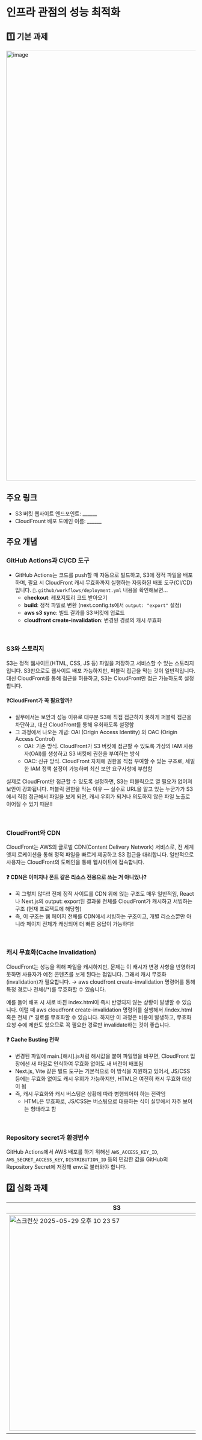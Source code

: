 # 인프라 관점의 성능 최적화

## 1️⃣ 기본 과제

<img width="1141" alt="image" src="https://github.com/user-attachments/assets/6c2a420d-1ab7-40e1-a91a-66f74b588c7c" />

## 주요 링크

- S3 버킷 웹사이트 엔드포인트: ______
- CloudFrount 배포 도메인 이름: ______

## 주요 개념

### GitHub Actions과 CI/CD 도구

- GitHub Actions는 코드를 push할 때 자동으로 빌드하고, S3에 정적 파일을 배포하며, 필요 시 CloudFront 캐시 무효화까지 실행하는 자동화된 배포 도구(CI/CD)입니다. `📁.github/workflows/deployment.yml` 내용을 확인해보면...
  - **checkout**: 레포지토리 코드 받아오기
  - **build**: 정적 파일로 변환 (next.config.ts에서 `output: "export"` 설정)
  - **aws s3 sync**: 빌드 결과를 S3 버킷에 업로드
  - **cloudfront create-invalidation**: 변경된 경로의 캐시 무효화
 
<br/>

### S3와 스토리지

S3는 정적 웹사이트(HTML, CSS, JS 등) 파일을 저장하고 서비스할 수 있는 스토리지입니다.
S3만으로도 웹사이트 배포 가능하지만, 퍼블릭 접근을 막는 것이 일반적입니다. 대신 CloudFront를 통해 접근을 허용하고, S3는 CloudFront만 접근 가능하도록 설정합니다.

#### ❓CloudFront가 꼭 필요할까?
- 실무에서는 보안과 성능 이유로 대부분 S3에 직접 접근하지 못하게 퍼블릭 접근을 차단하고, 대신 CloudFront를 통해 우회하도록 설정함
- 그 과정에서 나오는 개념: OAI (Origin Access Identity) 와 OAC (Origin Access Control)
  - OAI: 기존 방식. CloudFront가 S3 버킷에 접근할 수 있도록 가상의 IAM 사용자(OAI)를 생성하고 S3 버킷에 권한을 부여하는 방식
  - OAC: 신규 방식. CloudFront 자체에 권한을 직접 부여할 수 있는 구조로, 세밀한 IAM 정책 설정이 가능하며 최신 보안 요구사항에 부합함

실제로 CloudFront만 접근할 수 있도록 설정하면, S3는 퍼블릭으로 열 필요가 없어져 보안이 강화됩니다. 퍼블릭 권한을 막는 이유 — 실수로 URL을 알고 있는 누군가가 S3에서 직접 접근해서 파일을 보게 되면, 캐시 우회가 되거나 의도하지 않은 파일 노출로 이어질 수 있기 때문!!

<br/>


### CloudFront와 CDN

CloudFront는 AWS의 글로벌 CDN(Content Delivery Network) 서비스로, 전 세계 엣지 로케이션을 통해 정적 파일을 빠르게 제공하고 S3 접근을 대리합니다.
일반적으로 사용자는 CloudFront의 도메인을 통해 웹사이트에 접속합니다.

#### ❓ CDN은 이미지나 폰트 같은 리소스 전용으로 쓰는 거 아니었나?
- 꼭 그렇지 않다!! 전체 정적 사이트를 CDN 위에 얹는 구조도 매우 일반적임, React나 Next.js의 output: export된 결과물 전체를 CloudFront가 캐시하고 서빙하는 구조 (현재 프로젝트에 해당함)
- 즉, 이 구조는 웹 페이지 전체를 CDN에서 서빙하는 구조이고, 개별 리소스뿐만 아니라 페이지 전체가 캐싱되어 더 빠른 응답이 가능하다!

<br/>


### 캐시 무효화(Cache Invalidation)

CloudFront는 성능을 위해 파일을 캐시하지만, 문제는 이 캐시가 변경 사항을 반영하지 못하면 사용자가 예전 콘텐츠를 보게 된다는 점입니다. 그래서 캐시 무효화(invalidation)가 필요합니다.
→ aws cloudfront create-invalidation 명령어를 통해 특정 경로나 전체(/*)를 무효화할 수 있습니다.

예를 들어 배포 시 새로 바뀐 index.html이 즉시 반영되지 않는 상황이 발생할 수 있습니다.
이럴 때 aws cloudfront create-invalidation 명령어를 실행해서 /index.html 혹은 전체 /* 경로를 무효화할 수 있습니다.
하지만 이 과정은 비용이 발생하고, 무효화 요청 수에 제한도 있으므로 꼭 필요한 경로만 invalidate하는 것이 좋습니다.

#### ❓ Cache Busting 전략
- 변경된 파일에 main.[해시].js처럼 해시값을 붙여 파일명을 바꾸면, CloudFront 입장에선 새 파일로 인식하여 무효화 없이도 새 버전이 배포됨
- Next.js, Vite 같은 빌드 도구는 기본적으로 이 방식을 지원하고 있어서, JS/CSS 등에는 무효화 없이도 캐시 우회가 가능하지만, HTML은 여전히 캐시 무효화 대상이 됨
- 즉, 캐시 무효화와 캐시 버스팅은 상황에 따라 병행되어야 하는 전략임
  - HTML은 무효화로, JS/CSS는 버스팅으로 대응하는 식이 실무에서 자주 보이는 형태라고 함

<br/>


### Repository secret과 환경변수

GitHub Actions에서 AWS 배포를 하기 위해선 `AWS_ACCESS_KEY_ID`, `AWS_SECRET_ACCESS_KEY`, `DISTRIBUTION_ID` 등의 민감한 값을 GitHub의 Repository Secret에 저장해 env:로 불러와야 합니다.


## 2️⃣ 심화 과제


|         S3             |             CloudFronts         |
|------------------------|-----------------------------------|
|<img width="572" alt="스크린샷 2025-05-29 오후 10 23 57" src="https://github.com/user-attachments/assets/b2fa35c9-ea14-437b-984f-4a285c9080ad" />|<img width="578" alt="스크린샷 2025-05-29 오후 10 24 44" src="https://github.com/user-attachments/assets/80870d11-4aa0-4be1-8040-9afaf038faff" />|



